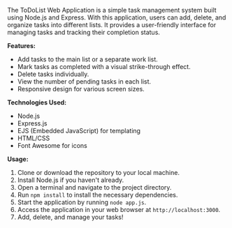 
The ToDoList Web Application is a simple task management system built using Node.js and Express. With this application, users can add, delete, and organize tasks into different lists. It provides a user-friendly interface for managing tasks and tracking their completion status.

**Features:**
- Add tasks to the main list or a separate work list.
- Mark tasks as completed with a visual strike-through effect.
- Delete tasks individually.
- View the number of pending tasks in each list.
- Responsive design for various screen sizes.

**Technologies Used:**
- Node.js
- Express.js
- EJS (Embedded JavaScript) for templating
- HTML/CSS
- Font Awesome for icons

**Usage:**
1. Clone or download the repository to your local machine.
2. Install Node.js if you haven't already.
3. Open a terminal and navigate to the project directory.
4. Run `npm install` to install the necessary dependencies.
5. Start the application by running `node app.js`.
6. Access the application in your web browser at `http://localhost:3000`.
7. Add, delete, and manage your tasks!

